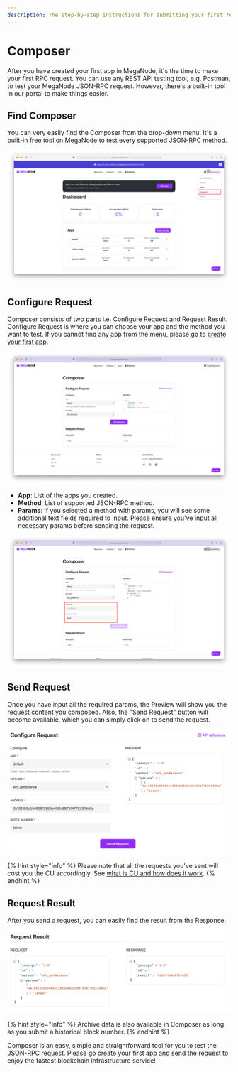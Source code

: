 ```yaml
---
description: The step-by-step instructions for submitting your first request using Composer
---
```


# Composer

After you have created your first app in MegaNode, it's the time to make your first RPC request. You can use any REST API testing tool, e.g. Postman, to test your MegaNode JSON-RPC request. However, there's a built-in tool in our portal to make things easier.

## Find Composer

You can very easily find the Composer from the drop-down menu. It's a built-in free tool on MegaNode to test every supported JSON-RPC method.

![Find Composer from the menu](<../.gitbook/assets/Screen Shot 2022-04-27 at 19.24.45.png>)

## Configure Request

Composer consists of two parts i.e. Configure Request and Request Result. Configure Request is where you can choose your app and the method you want to test. If you cannot find any app from the menu, please go to [create your first app](https://docs.nodereal.io/nodereal/meganode/getting-started#create-your-first-app).

![Composer](<../.gitbook/assets/Screen Shot 2022-04-27 at 19.41.20.png>)

* **App**: List of the apps you created.
* **Method**: List of supported JSON-RPC method.
* **Params**: If you selected a method with params, you will see some additional text fields required to input. Please ensure you've input all necessary params before sending the request.&#x20;

![Additional params required for input](<../.gitbook/assets/Screen Shot 2022-04-27 at 20.01.51.png>)

## Send Request

Once you have input all the required params, the Preview will show you the request content you composed. Also, the "Send Request" button will become available, which you can simply click on to send the request.

![Example of request](<../.gitbook/assets/Screen Shot 2022-04-27 at 20.22.51.png>)

{% hint style="info" %}
Please note that all the requests you've sent will cost you the CU accordingly. See [what is CU and how does it work](compute-units-cus.md).
{% endhint %}

## Request Result

After you send a request, you can easily find the result from the Response.

![Result of your request](<../.gitbook/assets/Screen Shot 2022-04-27 at 20.24.26.png>)

{% hint style="info" %}
Archive data is also available in Composer as long as you submit a historical block number.
{% endhint %}

Composer is an easy, simple and straightforward tool for you to test the JSON-RPC request. Please go create your first app and send the request to enjoy the fastest blockchain infrastructure service!

